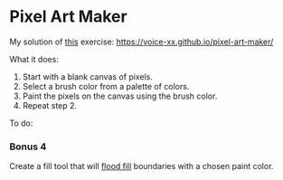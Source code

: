 # Pixel Art Maker

My solution of [this](https://github.com/gSchool/pixel-art-maker) exercise: https://voice-xx.github.io/pixel-art-maker/

What it does:
1. Start with a blank canvas of pixels.
2. Select a brush color from a palette of colors.
3. Paint the pixels on the canvas using the brush color.
4. Repeat step 2.

To do:
### Bonus 4

Create a fill tool that will [flood fill](https://en.wikipedia.org/wiki/Flood_fill) boundaries with a chosen paint color. 
